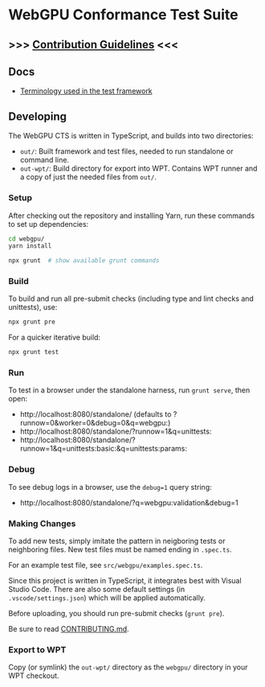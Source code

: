 # WebGPU Conformance Test Suite

## >>> [**Contribution Guidelines**](https://github.com/gpuweb/gpuweb/wiki/WebGPU-CTS-guidelines) <<<

## Docs

- [Terminology used in the test framework](docs/terms.md)

## Developing

The WebGPU CTS is written in TypeScript, and builds into two directories:

- `out/`: Built framework and test files, needed to run standalone or command line.
- `out-wpt/`: Build directory for export into WPT. Contains WPT runner and a copy of just the needed files from `out/`.

### Setup

After checking out the repository and installing Yarn, run these commands to
set up dependencies:

```sh
cd webgpu/
yarn install

npx grunt  # show available grunt commands
```

### Build

To build and run all pre-submit checks (including type and lint checks and
unittests), use:

```sh
npx grunt pre
```

For a quicker iterative build:

```sh
npx grunt test
```

### Run

To test in a browser under the standalone harness, run `grunt serve`, then
open:

- http://localhost:8080/standalone/ (defaults to ?runnow=0&worker=0&debug=0&q=webgpu:)
- http://localhost:8080/standalone/?runnow=1&q=unittests:
- http://localhost:8080/standalone/?runnow=1&q=unittests:basic:&q=unittests:params:

### Debug

To see debug logs in a browser, use the `debug=1` query string:

- http://localhost:8080/standalone/?q=webgpu:validation&debug=1

### Making Changes

To add new tests, simply imitate the pattern in neigboring tests or
neighboring files. New test files must be named ending in `.spec.ts`.

For an example test file, see `src/webgpu/examples.spec.ts`.

Since this project is written in TypeScript, it integrates best with Visual
Studio Code. There are also some default settings (in `.vscode/settings.json`)
which will be applied automatically.

Before uploading, you should run pre-submit checks (`grunt pre`).

Be sure to read [CONTRIBUTING.md](CONTRIBUTING.md).

### Export to WPT

Copy (or symlink) the `out-wpt/` directory as the `webgpu/` directory in your
WPT checkout.
